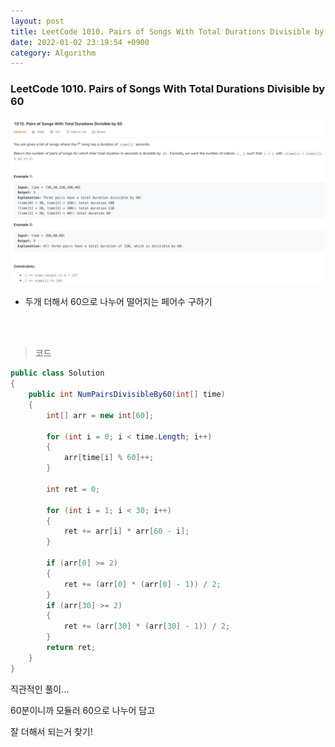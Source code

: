 ```yaml
---
layout: post
title: LeetCode 1010. Pairs of Songs With Total Durations Divisible by 60
date: 2022-01-02 23:19:54 +0900
category: Algorithm
---
```

### LeetCode 1010. Pairs of Songs With Total Durations Divisible by 60

![](/assets/img/leetcode/1010.png)

- 두개 더해서 60으로 나누어 떨어지는 페어수 구하기

<br><br>

>코드

```c#
public class Solution
{
    public int NumPairsDivisibleBy60(int[] time)
    {
        int[] arr = new int[60];

        for (int i = 0; i < time.Length; i++)
        {
            arr[time[i] % 60]++;
        }

        int ret = 0;

        for (int i = 1; i < 30; i++)
        {
            ret += arr[i] * arr[60 - i];
        }

        if (arr[0] >= 2)
        {
            ret += (arr[0] * (arr[0] - 1)) / 2;
        }
        if (arr[30] >= 2)
        {
            ret += (arr[30] * (arr[30] - 1)) / 2;
        }
        return ret;
    }
}
```

직관적인 풀이...

60분이니까 모듈러 60으로 나누어 담고

잘 더해서 되는거 찾기!
